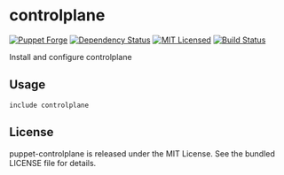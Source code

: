 controlplane
==============

[![Puppet Forge](https://img.shields.io/puppetforge/v/halyard/controlplane.svg)](https://forge.puppetlabs.com/halyard/controlplane)
[![Dependency Status](https://img.shields.io/gemnasium/halyard/puppet-controlplane.svg)](https://gemnasium.com/halyard/puppet-controlplane)
[![MIT Licensed](https://img.shields.io/badge/license-MIT-green.svg)](https://tldrlegal.com/license/mit-license)
[![Build Status](https://img.shields.io/circleci/project/halyard/puppet-controlplane.svg)](https://circleci.com/gh/halyard/puppet-controlplane)

Install and configure controlplane

## Usage

```puppet
include controlplane
```

## License

puppet-controlplane is released under the MIT License. See the bundled LICENSE file for details.

